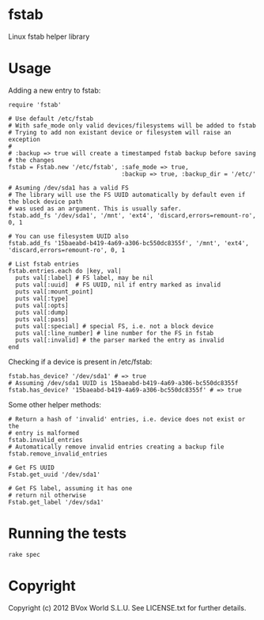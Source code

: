 # fstab

Linux fstab helper library

# Usage

Adding a new entry to fstab:

    require 'fstab'

    # Use default /etc/fstab
    # With safe_mode only valid devices/filesystems will be added to fstab
    # Trying to add non existant device or filesystem will raise an exception
    #
    # :backup => true will create a timestamped fstab backup before saving
    # the changes
    fstab = Fstab.new '/etc/fstab', :safe_mode => true, 
                                    :backup => true, :backup_dir = '/etc/'
    
    # Asuming /dev/sda1 has a valid FS
    # The library will use the FS UUID automatically by default even if the block device path
    # was used as an argument. This is usually safer.
    fstab.add_fs '/dev/sda1', '/mnt', 'ext4', 'discard,errors=remount-ro', 0, 1

    # You can use filesystem UUID also
    fstab.add_fs '15baeabd-b419-4a69-a306-bc550dc8355f', '/mnt', 'ext4', 'discard,errors=remount-ro', 0, 1

    # List fstab entries
    fstab.entries.each do |key, val|
      puts val[:label] # FS label, may be nil
      puts val[:uuid]  # FS UUID, nil if entry marked as invalid
      puts val[:mount_point] 
      puts val[:type]
      puts val[:opts]
      puts val[:dump]
      puts val[:pass]
      puts val[:special] # special FS, i.e. not a block device
      puts val[:line_number] # line number for the FS in fstab
      puts val[:invalid] # the parser marked the entry as invalid 
    end

Checking if a device is present in /etc/fstab:

    fstab.has_device? '/dev/sda1' # => true
    # Assuming /dev/sda1 UUID is 15baeabd-b419-4a69-a306-bc550dc8355f
    fstab.has_device? '15baeabd-b419-4a69-a306-bc550dc8355f' # => true

Some other helper methods:

    # Return a hash of 'invalid' entries, i.e. device does not exist or the
    # entry is malformed
    fstab.invalid_entries
    # Automatically remove invalid entries creating a backup file
    fstab.remove_invalid_entries

    # Get FS UUID
    Fstab.get_uuid '/dev/sda1'

    # Get FS label, assuming it has one
    # return nil otherwise
    Fstab.get_label '/dev/sda1'

# Running the tests

    rake spec

# Copyright

Copyright (c) 2012 BVox World S.L.U. See LICENSE.txt for
further details.

